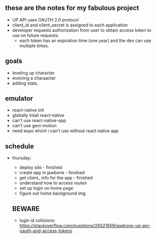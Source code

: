 ## these are the notes for my fabulous project ##

- UP API uses OAUTH 2.0 protocol
- client_id and client_secret is assigned to each application
- developer requests authorization from user to obtain access token to use on future requests.
  - each token has an expiration time (one year) and the dev can use multiple times.

## goals ## 

- leveling up character
- evolving a charaacter 
- adding stats. 



## emulator ##

- react-native init
- globally intall react-native
- can't use react-native-app
- can't use geni-motion 
- need expo which i can't use without react native app

## schedule ##

- thursday:
  - deploy site                       - finished
  - create app in jawbone             - finished
  - get client_ info for the app      - finished
  - understand how to access routes
  - set up login on home page
  - figure out home background img

  ## BEWARE ##

  - login id collisions: https://stackoverflow.com/questions/29321659/jawbone-up-api-oauth-and-access-tokens